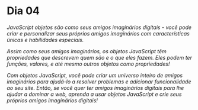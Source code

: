 # Dia 04

_JavaScript objetos são como seus amigos imaginários digitais - você pode criar e personalizar seus próprios amigos imaginários com características únicas e habilidades especiais._

_Assim como seus amigos imaginários, os objetos JavaScript têm propriedades que descrevem quem são e o que eles fazem. Eles podem ter funções, valores, e até mesmo outros objetos como propriedades!_

_Com objetos JavaScript, você pode criar um universo inteiro de amigos imaginários para ajudá-lo a resolver problemas e adicionar funcionalidade ao seu site. Então, se você quer ter amigos imaginários digitais para lhe ajudar a dominar a web, aprenda a usar objetos JavaScript e crie seus próprios amigos imaginários digitais!_